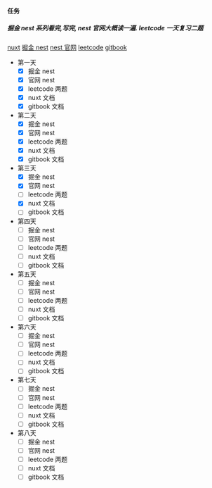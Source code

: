 #### 任务

##### 掘金 nest 系列看完,写完, nest 官网大概读一遍. leetcode 一天复习二题

[nuxt](https://v3.nuxtjs.org/guide/concepts/introduction)
[掘金 nest](https://juejin.cn/user/2313028194292925/posts)
[nest 官网](https://docs.nestjs.com/)
[leetcode](https://leetcode-cn.com/)
[gitbook](https://git-scm.com/book/en/v2)

- 第一天
  - [x] 掘金 nest
  - [x] 官网 nest
  - [x] leetcode 两题
  - [x] nuxt 文档
  - [x] gitbook 文档
- 第二天
  - [x] 掘金 nest
  - [x] 官网 nest
  - [x] leetcode 两题
  - [x] nuxt 文档
  - [x] gitbook 文档
- 第三天
  - [x] 掘金 nest
  - [x] 官网 nest
  - [ ] leetcode 两题
  - [x] nuxt 文档
  - [ ] gitbook 文档
- 第四天
  - [ ] 掘金 nest
  - [ ] 官网 nest
  - [ ] leetcode 两题
  - [ ] nuxt 文档
  - [ ] gitbook 文档
- 第五天
  - [ ] 掘金 nest
  - [ ] 官网 nest
  - [ ] leetcode 两题
  - [ ] nuxt 文档
  - [ ] gitbook 文档
- 第六天
  - [ ] 掘金 nest
  - [ ] 官网 nest
  - [ ] leetcode 两题
  - [ ] nuxt 文档
  - [ ] gitbook 文档
- 第七天
  - [ ] 掘金 nest
  - [ ] 官网 nest
  - [ ] leetcode 两题
  - [ ] nuxt 文档
  - [ ] gitbook 文档
- 第八天
  - [ ] 掘金 nest
  - [ ] 官网 nest
  - [ ] leetcode 两题
  - [ ] nuxt 文档
  - [ ] gitbook 文档
